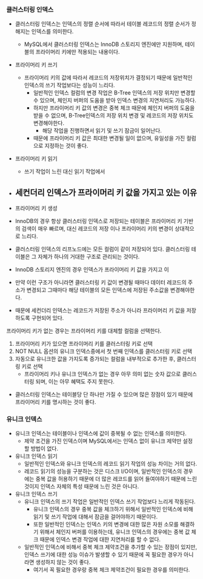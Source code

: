 


### 클러스터링 인덱스

- 클러스터링 인덱스는 인덱스의 정렬 순서에 따라서 테이블 레코드의 정렬 순서가 정해지는 인덱스를 의미한다. 
  - MySQL에서 클러스터링 인덱스는 InnoDB 스토리지 엔진에만 지원하며, 테이블의 프라이머리 키에만 적용되는 내용이다.
- 프라이머리 키 쓰기
  - 프라이머리 키의 값에 따라서 레코드의 저장위치가 결정되기 때문에 일반적인 인덱스의 쓰기 작업보다는 성능이 느리다.
    - 일반적인 인덱스 컬럼의 변경 작업은 B-Tree 인덱스의 저장 위치만 변경할 수 있으며, 체인지 버퍼의 도움을 받아 인덱스 변경의 지연처리도 가능하다.
    - 하지만 프라이머리 키 값의 변경은 중복 체크 때문에 체인지 버퍼의 도움을 받을 수 없으며, B-Tree인덱스의 저장 위치 변경 및 레코드의 저장 위치도 변경해야한다.
      - 해당 작업을 진행하면서 읽기 및 쓰기 잠금이 일어난다.
    - 때문에 프라이머리 키 값은 최대한 변경될 일이 없으며, 유일성을 가진 컬럼으로 지정하는 것이 좋다.
- 프라이머리 키 읽기
  - 쓰기 작업이 느린 대신 읽기 작업에서 
- 세컨더리 인덱스가 프라이머리 키 값을 가지고 있는 이유
  - 
- 프라이머리 키 생성


- InnoDB의 경우 항상 클러스터링 인덱스로 저장되는 테이블은 프라이머리 키 기반의 검색이 매우 빠르며, 대신 레코드의 저장 이나 프라이머리 키의 변경이 상대적으로 느리다.
- 클러스터링 인덱스의 리프노드에는 모든 컬럼이 같이 저장되어 있다. 클러스터링 테이블은 그 자체가 하나의 거대한 구조로 관리되는 것이다.
- InnoDB 스토리지 엔진의 경우 인덱스가 프라이머리 키 값을 가지고 이
- 만약 이런 구조가 아니라면 클러스터링 키 값이 변경될 때마다 데이터 레코드의 주소가 변경되고 그때마다 해당 테이블의 모든 인덱스에 저장된 주소값을 변경해야한다.
- 때문에 세컨더리 인덱스는 레코드가 저장된 주소가 아니라 프라이머리 키 값을 저장하도록 구현되어 있다.

프라이머리 키가 없는 경우는 프라이머리 키를 대체할 컬럼을 선택한다.
1. 프라이머리 키가 있으면 프라이머리 키를 클러스터링 키로 선택
2. NOT NULL 옵션의 유니크 인덱스중에서 첫 번째 인덱스를 클러스터링 키로 선택
3. 자동으로 유니크한 값을 가지도록 증가되는 컬럼을 내부적으로 추가한 후, 클러스터링 키로 선택
    - 프라이머리 키나 유니크 인덱스가 없는 경우 아무 의미 없는 숫자 값으로 클러스터링 되며, 이는 아무 혜택도 주지 못한다.
- 클러스터링 인덱스는 테이블당 단 하나만 가질 수 있으며 많은 장점이 있기 때문에 프라이머리 키를 명시하는 것이 좋다.



### 유니크 인덱스

- 유니크 인덱스는 테이블이나 인덱스에 값이 중복될 수 없는 인덱스를 의미한다.
  - 제약 조건을 가진 인덱스이며 MySQL에서는 인덱스 없이 유니크 제약만 설정할 방법이 없다.
- 유니크 인덱스 읽기
  - 일반적인 인덱스와 유니크 인덱스의 레코드 읽기 작업의 성능 차이는 거의 없다.
  - 레코드 읽기의 성능을 구분하는 것은 디스크 I/O이며, 일반적인 인덱스의 경우에는 중복 값을 허용하기 때문에 더 많은 레코드를 읽어 들여야하기 때문에 느린 것이지 인덱스 자체의 특성 때문에 느린 것은 아니다.
- 유니크 인덱스 쓰기
  - 유니크 인덱스의 쓰기 작업은 일반적인 인덱스 쓰기 작업보다 느리게 작동된다.
    - 유니크 인덱스의 경우 중복 값을 체크하기 위해서 일반적인 인덱스에 비해 읽기 및 쓰기 작업에 대해서 잠금을 걸어야하기 때문이다.
    - 또한 일반적인 인덱스는 인덱스 키의 변경에 대한 많은 자원 소모를 해결하기 위해서 체인지 버퍼를 이용하는데, 유니크 인덱스의 경우에는 중복 값 체크 때문에 인덱스 변경 작업에 대한 지연처리를 할 수 없다.
  - 일반적인 인덱스에 비해서 중복 체크 제약조건을 추가할 수 있는 장점이 있지만, 인덱스 쓰기에 대한 성능 이슈가 발생할 수 있기 때문에 꼭 필요한 경우가 아니라면 생성하지 않는 것이 좋다.
    - 여기서 꼭 필요한 경우랑 중복 체크 제약조건이 필요한 경우를 의미한다.